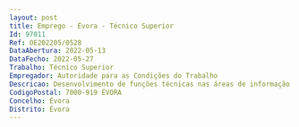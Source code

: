 ```yaml
--- 
layout: post
title: Emprego - Évora - Técnico Superior
Id: 97011
Ref: OE202205/0528
DataAbertura: 2022-05-13
DataFecho: 2022-05-27
Trabalho: Técnico Superior
Empregador: Autoridade para as Condições do Trabalho
Descricao: Desenvolvimento de funções técnicas nas áreas de informação ao público, inspetiva, de contraordenações laborais e de autorização administrativa, bem como das necessárias tarefas administrativas de suporte.Apoio ao serviço informativo (telefónico, presencial, escrito)  apoio técnico e administrativo na instrução de processos de contraordenação laboral  apoio à atividade inspetiva, elaboração de propostas de decisão em processos de autorização administrativa da competência da ACT.
CodigoPostal: 7000-919 ÉVORA
Concelho: Évora
Distrito: Évora
--- 
```

